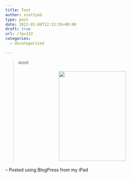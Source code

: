 ```yaml
---
title: Test
author: scottyob
type: post
date: 2012-01-08T12:13:55+00:00
draft: true
url: /?p=133
categories:
  - Uncategorized

---
```

> woot
> 
> <center>
>   <a href="http://www.scottyob.com/wp-content/uploads/2012/01/3EA0E1C8-5989-494D-9572-356A2A5E65500.jpg" onclick="javascript:_gaq.push(['_trackEvent','outbound-article','http://www.scottyob.com']);"><img src='http://www.scottyob.com/wp-content/uploads/2012/01/3EA0E1C8-5989-494D-9572-356A2A5E65500.jpg' border='0' width='210' height='281' style='margin:5px' /></a>
> </center>

&#8211; Posted using BlogPress from my iPad
